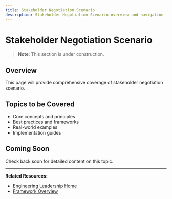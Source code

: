 ```yaml
---
title: Stakeholder Negotiation Scenario
description: Stakeholder Negotiation Scenario overview and navigation
---
```


# Stakeholder Negotiation Scenario

> **Note**: This section is under construction.

## Overview

This page will provide comprehensive coverage of stakeholder negotiation scenario.

## Topics to be Covered

- Core concepts and principles
- Best practices and frameworks
- Real-world examples
- Implementation guides

## Coming Soon

Check back soon for detailed content on this topic.

---

**Related Resources:**
- [Engineering Leadership Home](../../engineering-leadership/)
- [Framework Overview](../../engineering-leadership/framework-index.md)
